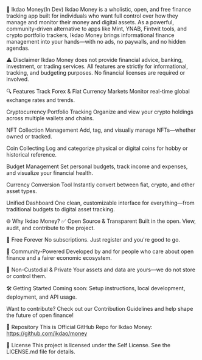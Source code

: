 💸 Ikdao Money(In Dev)
Ikdao Money is a wholistic, open, and free finance tracking app built for individuals who want full control over how they manage and monitor their money and digital assets. As a powerful, community-driven alternative to apps like Mint, YNAB, Fintwit tools, and crypto portfolio trackers, Ikdao Money brings informational finance management into your hands—with no ads, no paywalls, and no hidden agendas.

⚠️ Disclaimer
Ikdao Money does not provide financial advice, banking, investment, or trading services.
All features are strictly for informational, tracking, and budgeting purposes.
No financial licenses are required or involved.

🔍 Features
Track Forex & Fiat Currency Markets
Monitor real-time global exchange rates and trends.

Cryptocurrency Portfolio Tracking
Organize and view your crypto holdings across multiple wallets and chains.

NFT Collection Management
Add, tag, and visually manage NFTs—whether owned or tracked.

Coin Collecting
Log and categorize physical or digital coins for hobby or historical reference.

Budget Management
Set personal budgets, track income and expenses, and visualize your financial health.

Currency Conversion Tool
Instantly convert between fiat, crypto, and other asset types.

Unified Dashboard
One clean, customizable interface for everything—from traditional budgets to digital asset tracking.

🌐 Why Ikdao Money?
✅ Open Source & Transparent
Built in the open. View, audit, and contribute to the project.

🎯 Free Forever
No subscriptions. Just register and you're good to go.

🌱 Community-Powered
Developed by and for people who care about open finance and a fairer economic ecosystem.

🔐 Non-Custodial & Private
Your assets and data are yours—we do not store or control them.

🛠️ Getting Started
Coming soon: Setup instructions, local development, deployment, and API usage.

Want to contribute? Check out our Contribution Guidelines and help shape the future of open finance!

📂 Repository
This is Official GitHub Repo for Ikdao Money: https://github.com/ikdao/money

📃 License
This project is licensed under the Self License. See the LICENSE.md file for details.
